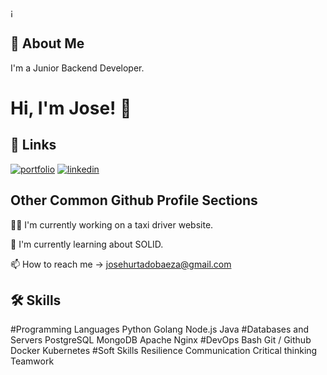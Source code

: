 ¡
## 🚀 About Me
I'm a Junior Backend Developer.


# Hi, I'm Jose! 👋


## 🔗 Links
[![portfolio](https://img.shields.io/badge/my_portfolio-000?style=for-the-badge&logo=ko-fi&logoColor=white)](https://josehurtadobaeza.super.site/)
[![linkedin](https://img.shields.io/badge/linkedin-0A66C2?style=for-the-badge&logo=linkedin&logoColor=white)](https://www.linkedin.com/in/jose-hurtado-baeza-5406b4223/)


## Other Common Github Profile Sections
👩‍💻 I'm currently working on a taxi driver website.

🧠 I'm currently learning about SOLID.

📫 How to reach me -> josehurtadobaeza@gmail.com

## 🛠 Skills
#Programming Languages
Python
Golang
Node.js
Java
#Databases and Servers
PostgreSQL
MongoDB
Apache
Nginx
#DevOps
Bash
Git / Github
Docker
Kubernetes
#Soft Skills
Resilience
Communication
Critical thinking
Teamwork
